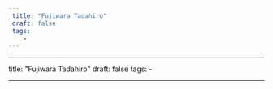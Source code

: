 ```yaml
---
 title: "Fujiwara Tadahiro"
 draft: false
 tags:
    -
---
```


---

title: "Fujiwara Tadahiro"
draft: false
tags: -

---
